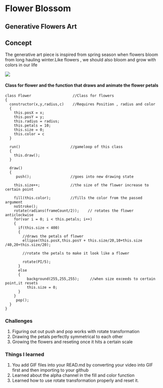 # Flower Blossom 

## Generative Flowers Art


## Concept 

The generative art piece is inspired from spring season when flowers bloom from long hauling winter.Like flowers ,
we should also bloom and grow with colors in our life

![](flowersart.gif)

#### Class for flower and the function that draws and animate the flower petals


````
class Flower                   //Class for flowers 
{
  constructor(x,y,radius,c)    //Requires Position , radius and color
  {
    this.posX = x;
    this.posY = y;
    this.radius = radius;
    this.petals = 10;
    this.size = 0;
    this.color = c
  }
  
  run()                       //gameloop of this class 
  {
    this.draw();
  }
  
  draw()                     
  {
     push();                  //goes into new drawing state
    
    this.size++;              //the size of the flower increase to certain point
    
    fill(this.color);         //fills the color from the passed argument 
    noStroke();
    rotate(radians(frameCount/2));    // rotates the flower anticlockwise
    for(var i = 0; i < this.petals; i++)   
    {
      if(this.size < 400)                        
      {
        //draws the petals of flower
        ellipse(this.posX,this.posY + this.size/20,10+this.size                               /40,20+this.size/20);
        
        //rotate the petals to make it look like a flower 
        
        rotate(PI/5);
      }
      else
      {
          background(255,255,255);     //when size exceeds to certain point,it resets
          this.size = 0;
      }
    }
     pop();
  }
}
````


### Challenges 
1. Figuring out out push and pop works with rotate transformation 
2. Drawing the petals perfectly symmetrical to each other 
3. Growing the flowers and reseting once it hits a certain scale 


### Things I learned 
1. You add GIF files into your READ.md by converting your video into GIF first and then importing to your github 
2. Learned about the alpha channel in the fill and color function 
3. Learned how to use rotate transformation properly and reset it.






